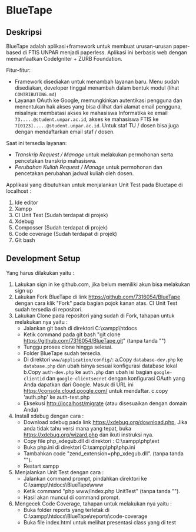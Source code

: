 # BlueTape

## Deskripsi

BlueTape adalah aplikasi+framework untuk membuat urusan-urusan paper-based di FTIS UNPAR menjadi paperless. Aplikasi ini berbasis web dengan memanfaatkan CodeIgniter + ZURB Foundation.

Fitur-fitur:

* Framework disediakan untuk menambah layanan baru. Menu sudah disediakan, developer tinggal menambah dalam bentuk modul (lihat `CONTRIBUTING.md`)
* Layanan OAuth ke Google, memungkinkan autentikasi pengguna dan menentukan hak akses yang bisa dilihat dari alamat email pengguna, misalnya: membatasi akses ke mahasiswa Informatika ke email `73.....@student.unpar.ac.id`, akses ke mahasiswa FTIS ke `7[0123].....@student.unpar.ac.id`. Untuk staf TU / dosen bisa juga dengan mendaftarkan email staf / dosen.

Saat ini tersedia layanan:

* *Transkrip Request / Manage* untuk melakukan permohonan serta pencetakan transkrip mahasiswa.
* *Perubahan Kuliah Request / Manage* untuk permohonan dan pencetakan perubahan jadwal kuliah oleh dosen.

Applikasi yang dibutuhkan untuk menjalankan Unit Test pada Bluetape di localhost :
1. Ide editor
2. Xampp
3. CI Unit Test (Sudah terdapat di projek)
4. Xdebug
5. Composser (Sudah terdapat di projek)
6. Code coverage (Sudah terdapat di projek)
7. Git bash

## Development Setup

Yang harus dilakukan yaitu :
1. Lakukan sign in ke github.com, jika belum memiliki akun bisa melakukan sign up
2. Lakukan Fork  BlueTape di link https://github.com/7316054/BlueTape
   dengan cara klik "Fork" pada bagian pojok kanan atas.
   CI Unit Test sudah tersedia di repositori.
3. Lakukan Clone pada repositori yang sudah di Fork, tahapan untuk melakukan nya yaitu :
	- Jalankan git bash di direktori C:\xampp\htdocs
	- Ketik command pada git bash "git clone https://github.com/7316054/BlueTape.git" (tanpa tanda "")
	- Tunggu proses clone hingga selesai.
	- Folder BlueTape sudah tersedia.
	- Di direktori `www/application/config/`:
		a.Copy `database-dev.php` ke `database.php` dan ubah isinya sesuai konfigurasi database lokal
		b.Copy `auth-dev.php` ke `auth.php` dan ubah isi bagian `google-clientid` dan `google-clientsecret` dengan konfigurasi OAuth yang Anda dapatkan dari Google. Masuk di URL ini <https://console.cloud.google.com/> untuk mendaftar.
		c.copy 'auth.php' ke auth-test.php
	- Eksekusi <http://localhost/migrate> (atau disesuaikan dengan domain Anda)
4. Install xdebug dengan cara :
	- Download xdebug pada link https://xdebug.org/download.php, 
	  Jika anda tidak tahu versi mana yang tepat, buka https://xdebug.org/wizard.php dan ikuti instruksi nya.
	- Copy file php_xdegub.dll di direktori : C:\xampp\php\ext
	- Buka php.ini di direktori C:\xampp\php\php.ini
	- Tambahkan code "zend_extension=php_xdegub.dll". (tanpa tanda "").
	- Restart xampp
5. Menjalankan Unit Test dengan cara :
	- Jalankan command prompt, pindahkan direktori ke C:\xampp\htdocs\BlueTape\www
	- Ketik command "php www/index.php UnitTest" (tanpa tanda "").
	- Hasil akan muncul di command prompt.
6. Mengecek Code Coverage, tahapan untuk melakukan nya yaitu :
	- Buka folder reports yang terletak di C:\xampp\htdocs\BlueTape\reports\code-coverage
	- Buka file index.html untuk melihat presentasi class yang di test

